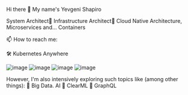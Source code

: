 Hi there 👋 My name's Yevgeni Shapiro

System Architect🔹 Infrastructure Architect🔹 Cloud Native Architecture, Microservices and... Containers

📫 How to reach me:




🛠  Kubernetes Anywhere

![image](https://user-images.githubusercontent.com/23049337/220771451-523b2f85-9f2a-4ce9-a65a-fc3a28398fce.png)
![image](https://user-images.githubusercontent.com/23049337/220771323-409d6613-f014-4a13-bbb0-4801e06478a0.png)
![image](https://user-images.githubusercontent.com/23049337/220771651-ea10173d-e5ed-443d-bb4c-9307fa50fc46.png)
![image](https://user-images.githubusercontent.com/23049337/220773006-9f54e963-a282-4708-8639-bf39cd29ed54.png)


However, I'm also intensively exploring such topics like (among other things):
🔹 Big Data. AI
🔹 ClearML
🔹 GraphQL


